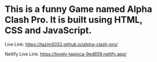 # This is a funny Game named Alpha Clash Pro. It is built using HTML, CSS and JavaScript.

Live Link: https://tazim5032.github.io/alpha-clash-pro/

Netlify Live Link: https://lovely-tapioca-9ed659.netlify.app/
